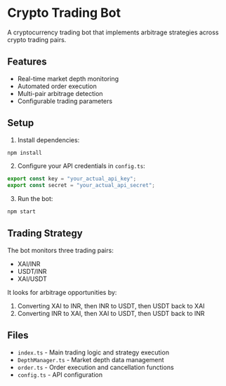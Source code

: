 # Crypto Trading Bot

A cryptocurrency trading bot that implements arbitrage strategies across crypto trading pairs.

## Features

- Real-time market depth monitoring
- Automated order execution
- Multi-pair arbitrage detection
- Configurable trading parameters

## Setup

1. Install dependencies:
```bash
npm install
```

2. Configure your API credentials in `config.ts`:
```typescript
export const key = "your_actual_api_key";
export const secret = "your_actual_api_secret";
```

3. Run the bot:
```bash
npm start
```

## Trading Strategy

The bot monitors three trading pairs:
- XAI/INR
- USDT/INR  
- XAI/USDT

It looks for arbitrage opportunities by:
1. Converting XAI to INR, then INR to USDT, then USDT back to XAI
2. Converting INR to XAI, then XAI to USDT, then USDT back to INR

## Files

- `index.ts` - Main trading logic and strategy execution
- `DepthManager.ts` - Market depth data management
- `order.ts` - Order execution and cancellation functions
- `config.ts` - API configuration
